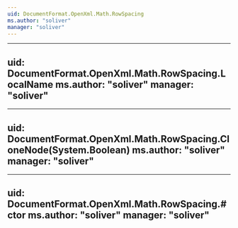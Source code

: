 ```yaml
---
uid: DocumentFormat.OpenXml.Math.RowSpacing
ms.author: "soliver"
manager: "soliver"
---
```


---
uid: DocumentFormat.OpenXml.Math.RowSpacing.LocalName
ms.author: "soliver"
manager: "soliver"
---

---
uid: DocumentFormat.OpenXml.Math.RowSpacing.CloneNode(System.Boolean)
ms.author: "soliver"
manager: "soliver"
---

---
uid: DocumentFormat.OpenXml.Math.RowSpacing.#ctor
ms.author: "soliver"
manager: "soliver"
---
